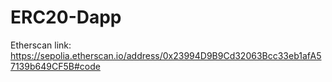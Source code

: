 # ERC20-Dapp

Etherscan link: https://sepolia.etherscan.io/address/0x23994D9B9Cd32063Bcc33eb1afA57139b649CF5B#code
